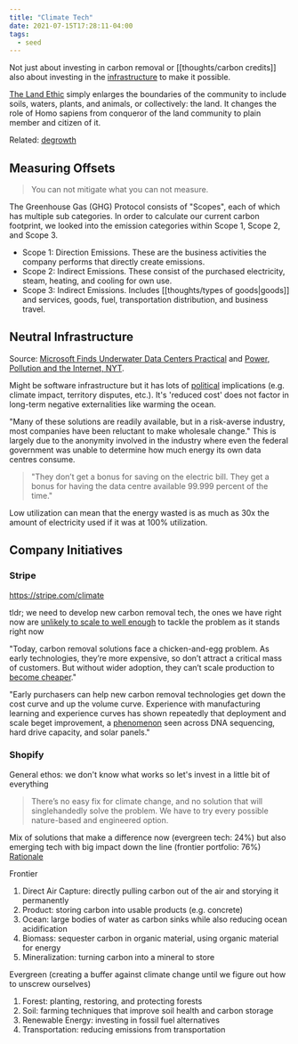 ```yaml
---
title: "Climate Tech"
date: 2021-07-15T17:28:11-04:00
tags:
  - seed
---
```


Not just about investing in carbon removal or [[thoughts/carbon credits]] also about investing in the [infrastructure](/thoughts/infrastructure) to make it possible.

[The Land Ethic](https://www.cooperative-individualism.org/leopold-aldo_land-ethic-1949.pdf) simply enlarges the boundaries of the community to include soils, waters, plants, and animals, or collectively: the land. It changes the role of Homo sapiens from conqueror of the land community to plain member and citizen of it.

Related: [degrowth](thoughts/degrowth.md)

## Measuring Offsets

> You can not mitigate what you can not measure.

The Greenhouse Gas (GHG) Protocol consists of "Scopes", each of which has multiple sub categories. In order to calculate our current carbon footprint, we looked into the emission categories within Scope 1, Scope 2, and Scope 3.

- Scope 1: Direction Emissions. These are the business activities the company performs that directly create emissions.
- Scope 2: Indirect Emissions. These consist of the purchased electricity, steam, heating, and cooling for own use.
- Scope 3: Indirect Emissions. Includes [[thoughts/types of goods|goods]] and services, goods, fuel, transportation distribution, and business travel.

## Neutral Infrastructure

Source: [Microsoft Finds Underwater Data Centers Practical](https://www.datacenterknowledge.com/microsoft/microsoft-finds-underwater-data-centers-practical) and [Power, Pollution and the Internet, NYT](https://www.nytimes.com/2012/09/23/technology/data-centers-waste-vast-amounts-of-energy-belying-industry-image.html).

Might be software infrastructure but it has lots of [political](thoughts/Do%20Artifacts%20Have%20Politics.md) implications (e.g. climate impact, territory disputes, etc.). It's 'reduced cost' does not factor in long-term negative externalities like warming the ocean.

"Many of these solutions are readily available, but in a risk-averse industry, most companies have been reluctant to make wholesale change." This is largely due to the anonymity involved in the industry where even the federal government was unable to determine how much energy its own data centres consume.

> "They don’t get a bonus for saving on the electric bill. They get a bonus for having the data centre available 99.999 percent of the time."

Low utilization can mean that the energy wasted is as much as 30x the amount of electricity used if it was at 100% utilization.

## Company Initiatives

### Stripe

https://stripe.com/climate

tldr; we need to develop new carbon removal tech, the ones we have right now are [unlikely to scale to well enough](https://iopscience.iop.org/article/10.1088/1748-9326/aabf9f) to tackle the problem as it stands right now

"Today, carbon removal solutions face a chicken-and-egg problem. As early technologies, they’re more expensive, so don’t attract a critical mass of customers. But without wider adoption, they can’t scale production to [become cheaper](https://en.wikipedia.org/wiki/Experience_curve_effects)."

"Early purchasers can help new carbon removal technologies get down the cost curve and up the volume curve. Experience with manufacturing learning and experience curves has shown repeatedly that deployment and scale beget improvement, a [phenomenon](https://journals.plos.org/plosone/article?id=10.1371/journal.pone.0052669) seen across DNA sequencing, hard drive capacity, and solar panels."

### Shopify

General ethos: we don't know what works so let's invest in a little bit of everything

> There’s no easy fix for climate change, and no solution that will singlehandedly solve the problem. We have to try every possible nature-based and engineered option.

Mix of solutions that make a difference now (evergreen tech: 24%) but also emerging tech with big impact down the line (frontier portfolio: 76%) [Rationale](https://cdn.shopify.com/static/sustainability/How-to-Kick-Start-the-Carbon-Removal-Market_Shopifys-Playbook.pdf)

Frontier

1. Direct Air Capture: directly pulling carbon out of the air and storying it permanently
2. Product: storing carbon into usable products (e.g. concrete)
3. Ocean: large bodies of water as carbon sinks while also reducing ocean acidification
4. Biomass: sequester carbon in organic material, using organic material for energy
5. Mineralization: turning carbon into a mineral to store

Evergreen (creating a buffer against climate change until we figure out how to unscrew ourselves)

1. Forest: planting, restoring, and protecting forests
2. Soil: farming techniques that improve soil health and carbon storage
3. Renewable Energy: investing in fossil fuel alternatives
4. Transportation: reducing emissions from transportation
